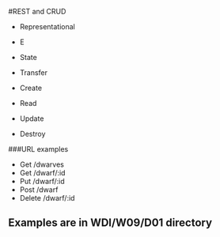 #REST and CRUD

* Representational
* E
* State
* Transfer

* Create
* Read
* Update
* Destroy


###URL examples

* Get /dwarves
* Get /dwarf/:id
* Put /dwarf/:id
* Post /dwarf
* Delete /dwarf/:id


## Examples are in WDI/W09/D01 directory

